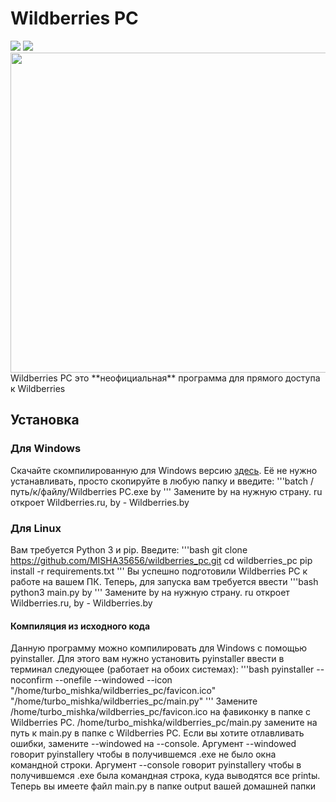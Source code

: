 # Wildberries PC
<img src="https://raster.shields.io/badge/version-0.01-green.png">
<img src="https://raster.shields.io/badge/status-maintaining-green.png">
<img align="center" src="https://raw.githubusercontent.com/MISHA35656/wildberries_pc/main/favicon.ico" width="512" height="512">
Wildberries PC это **неофициальная** программа для прямого доступа к Wildberries

## Установка

### Для Windows
Скачайте скомпилированную для Windows версию <a href="https://disk.yandex.ru/d/MDh5y_q0NndYqw">здесь</a>. Её не нужно устанавливать, просто скопируйте в любую папку и введите:
'''batch
/путь/к/файлу/Wildberries PC.exe by
'''
Замените by на нужную страну. ru откроет Wildberries.ru, by - Wildberries.by

### Для Linux
Вам требуется Python 3 и pip. Введите:
'''bash
git clone https://github.com/MISHA35656/wildberries_pc.git
cd wildberries_pc
pip install -r requirements.txt
'''
Вы успешно подготовили Wildberries PC к работе на вашем ПК. Теперь, для запуска вам требуется ввести
'''bash
python3 main.py by
'''
Замените by на нужную страну. ru откроет Wildberries.ru, by - Wildberries.by

#### Компиляция из исходного кода

Данную программу можно компилировать для Windows с помощью pyinstaller. Для этого вам нужно установить pyinstaller ввести в терминал следующее (работает на обоих системах):
'''bash
pyinstaller --noconfirm --onefile --windowed --icon "/home/turbo_mishka/wildberries_pc/favicon.ico"  "/home/turbo_mishka/wildberries_pc/main.py"
'''
Замените /home/turbo_mishka/wildberries_pc/favicon.ico на фавиконку в папке с Wildberries PC. /home/turbo_mishka/wildberries_pc/main.py замените на путь к main.py в папке с Wildberries PC. Если вы хотите отлавливать ошибки, замените --windowed на --console. Аргумент --windowed говорит pyinstallerу чтобы в получившемся .exe не было окна командной строки. Аргумент --console говорит pyinstallerу чтобы в получившемся .exe была командная строка, куда выводятся все printы. Теперь вы имеете файл main.py в папке output вашей домашней папки
